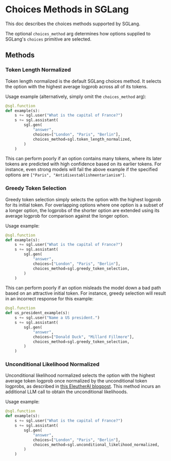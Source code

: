 # Choices Methods in SGLang
This doc describes the choices methods supported by SGLang.

The optional `choices_method` arg determines how options supplied to SGLang's `choices` primitive are selected.

## Methods

### Token Length Normalized

Token length normalized is the default SGLang choices method. It selects the option with the highest average logprob across all of its tokens.

Usage example (alternatively, simply omit the `choices_method` arg):
```python
@sgl.function
def example(s):
    s += sgl.user("What is the capital of France?")
    s += sgl.assistant(
        sgl.gen(
            "answer",
            choices=["London", "Paris", "Berlin"],
            choices_method=sgl.token_length_normalized,
        )
    )
```


This can perform poorly if an option contains many tokens, where its later tokens are predicted with high confidence based on its earlier tokens. For instance, even strong models will fail the above example if the specified options are `["Paris", "Antidisestablishmentarianism"]`.

### Greedy Token Selection

Greedy token selection simply selects the option with the highest logprob for its initial token. For overlapping options where one option is a subset of a longer option, the logprobs of the shorter option are extended using its average logprob for comparison against the longer option.

Usage example:
```python
@sgl.function
def example(s):
    s += sgl.user("What is the capital of France?")
    s += sgl.assistant(
        sgl.gen(
            "answer",
            choices=["London", "Paris", "Berlin"],
            choices_method=sgl.greedy_token_selection,
        )
    )
```

This can perform poorly if an option misleads the model down a bad path based on an attractive initial token. For instance, greedy selection will result in an incorrect response for this example:
```python
@sgl.function
def us_president_example(s):
    s += sgl.user("Name a US president.")
    s += sgl.assistant(
        sgl.gen(
            "answer",
            choices=["Donald Duck", "Millard Fillmore"],
            choices_method=sgl.greedy_token_selection,
        )
    )
```

### Unconditional Likelihood Normalized

Unconditional likelihood normalized selects the option with the highest average token logprob once normalized by the unconditional token logprobs, as described in [this EleutherAI blogpost](https://blog.eleuther.ai/multiple-choice-normalization/). This method incurs an additional LLM call to obtain the unconditional likelihoods.

Usage example:
```python
@sgl.function
def example(s):
    s += sgl.user("What is the capital of France?")
    s += sgl.assistant(
        sgl.gen(
            "answer",
            choices=["London", "Paris", "Berlin"],
            choices_method=sgl.unconditional_likelihood_normalized,
        )
    )
```